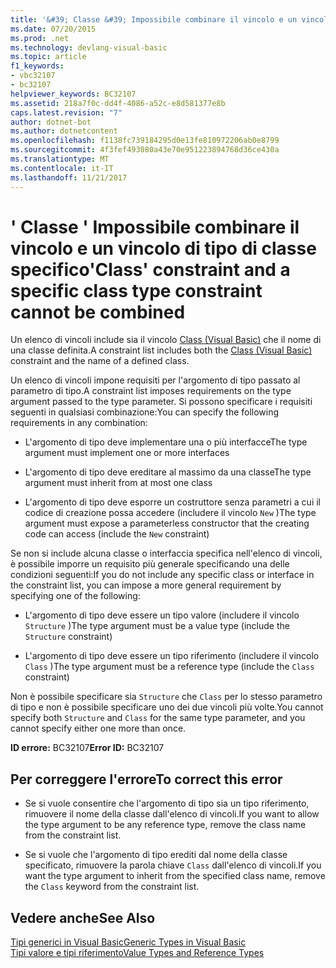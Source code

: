 ```yaml
---
title: '&#39; Classe &#39; Impossibile combinare il vincolo e un vincolo di tipo di classe specifico'
ms.date: 07/20/2015
ms.prod: .net
ms.technology: devlang-visual-basic
ms.topic: article
f1_keywords:
- vbc32107
- bc32107
helpviewer_keywords: BC32107
ms.assetid: 218a7f0c-dd4f-4086-a52c-e8d581377e8b
caps.latest.revision: "7"
author: dotnet-bot
ms.author: dotnetcontent
ms.openlocfilehash: f1138fc739184295d0e13fe810972206ab0e8799
ms.sourcegitcommit: 4f3fef493080a43e70e951223894768d36ce430a
ms.translationtype: MT
ms.contentlocale: it-IT
ms.lasthandoff: 11/21/2017
---
```

# <a name="39class39-constraint-and-a-specific-class-type-constraint-cannot-be-combined"></a><span data-ttu-id="a9eaf-102">&#39; Classe &#39; Impossibile combinare il vincolo e un vincolo di tipo di classe specifico</span><span class="sxs-lookup"><span data-stu-id="a9eaf-102">&#39;Class&#39; constraint and a specific class type constraint cannot be combined</span></span>
<span data-ttu-id="a9eaf-103">Un elenco di vincoli include sia il vincolo [Class (Visual Basic)](http://msdn.microsoft.com/en-us/0777c6e6-46bc-451b-ad70-57b49d4ef4f7) che il nome di una classe definita.</span><span class="sxs-lookup"><span data-stu-id="a9eaf-103">A constraint list includes both the [Class (Visual Basic)](http://msdn.microsoft.com/en-us/0777c6e6-46bc-451b-ad70-57b49d4ef4f7) constraint and the name of a defined class.</span></span>  
  
 <span data-ttu-id="a9eaf-104">Un elenco di vincoli impone requisiti per l'argomento di tipo passato al parametro di tipo.</span><span class="sxs-lookup"><span data-stu-id="a9eaf-104">A constraint list imposes requirements on the type argument passed to the type parameter.</span></span> <span data-ttu-id="a9eaf-105">Si possono specificare i requisiti seguenti in qualsiasi combinazione:</span><span class="sxs-lookup"><span data-stu-id="a9eaf-105">You can specify the following requirements in any combination:</span></span>  
  
-   <span data-ttu-id="a9eaf-106">L'argomento di tipo deve implementare una o più interfacce</span><span class="sxs-lookup"><span data-stu-id="a9eaf-106">The type argument must implement one or more interfaces</span></span>  
  
-   <span data-ttu-id="a9eaf-107">L'argomento di tipo deve ereditare al massimo da una classe</span><span class="sxs-lookup"><span data-stu-id="a9eaf-107">The type argument must inherit from at most one class</span></span>  
  
-   <span data-ttu-id="a9eaf-108">L'argomento di tipo deve esporre un costruttore senza parametri a cui il codice di creazione possa accedere (includere il vincolo `New` )</span><span class="sxs-lookup"><span data-stu-id="a9eaf-108">The type argument must expose a parameterless constructor that the creating code can access (include the `New` constraint)</span></span>  
  
 <span data-ttu-id="a9eaf-109">Se non si include alcuna classe o interfaccia specifica nell'elenco di vincoli, è possibile imporre un requisito più generale specificando una delle condizioni seguenti:</span><span class="sxs-lookup"><span data-stu-id="a9eaf-109">If you do not include any specific class or interface in the constraint list, you can impose a more general requirement by specifying one of the following:</span></span>  
  
-   <span data-ttu-id="a9eaf-110">L'argomento di tipo deve essere un tipo valore (includere il vincolo `Structure` )</span><span class="sxs-lookup"><span data-stu-id="a9eaf-110">The type argument must be a value type (include the `Structure` constraint)</span></span>  
  
-   <span data-ttu-id="a9eaf-111">L'argomento di tipo deve essere un tipo riferimento (includere il vincolo `Class` )</span><span class="sxs-lookup"><span data-stu-id="a9eaf-111">The type argument must be a reference type (include the `Class` constraint)</span></span>  
  
 <span data-ttu-id="a9eaf-112">Non è possibile specificare sia `Structure` che `Class` per lo stesso parametro di tipo e non è possibile specificare uno dei due vincoli più volte.</span><span class="sxs-lookup"><span data-stu-id="a9eaf-112">You cannot specify both `Structure` and `Class` for the same type parameter, and you cannot specify either one more than once.</span></span>  
  
 <span data-ttu-id="a9eaf-113">**ID errore:** BC32107</span><span class="sxs-lookup"><span data-stu-id="a9eaf-113">**Error ID:** BC32107</span></span>  
  
## <a name="to-correct-this-error"></a><span data-ttu-id="a9eaf-114">Per correggere l'errore</span><span class="sxs-lookup"><span data-stu-id="a9eaf-114">To correct this error</span></span>  
  
-   <span data-ttu-id="a9eaf-115">Se si vuole consentire che l'argomento di tipo sia un tipo riferimento, rimuovere il nome della classe dall'elenco di vincoli.</span><span class="sxs-lookup"><span data-stu-id="a9eaf-115">If you want to allow the type argument to be any reference type, remove the class name from the constraint list.</span></span>  
  
-   <span data-ttu-id="a9eaf-116">Se si vuole che l'argomento di tipo erediti dal nome della classe specificato, rimuovere la parola chiave `Class` dall'elenco di vincoli.</span><span class="sxs-lookup"><span data-stu-id="a9eaf-116">If you want the type argument to inherit from the specified class name, remove the `Class` keyword from the constraint list.</span></span>  
  
## <a name="see-also"></a><span data-ttu-id="a9eaf-117">Vedere anche</span><span class="sxs-lookup"><span data-stu-id="a9eaf-117">See Also</span></span>  
 [<span data-ttu-id="a9eaf-118">Tipi generici in Visual Basic</span><span class="sxs-lookup"><span data-stu-id="a9eaf-118">Generic Types in Visual Basic</span></span>](../../visual-basic/programming-guide/language-features/data-types/generic-types.md)  
 [<span data-ttu-id="a9eaf-119">Tipi valore e tipi riferimento</span><span class="sxs-lookup"><span data-stu-id="a9eaf-119">Value Types and Reference Types</span></span>](../../visual-basic/programming-guide/language-features/data-types/value-types-and-reference-types.md)
